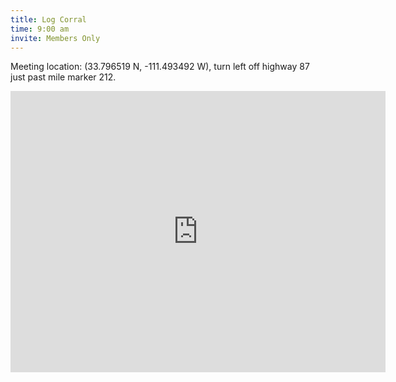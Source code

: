 ```yaml
---
title: Log Corral
time: 9:00 am
invite: Members Only
---
```


Meeting location: (33.796519 N, -111.493492 W), turn left off highway 87 just
past mile marker 212.

<iframe src="https://www.google.com/maps/embed?pb=!1m17!1m12!1m3!1d6259.013931606955!2d-111.49562476698782!3d33.79689431952523!2m3!1f0!2f0!3f0!3m2!1i1024!2i768!4f13.1!3m2!1m1!2zMzPCsDQ3JzQ3LjUiTiAxMTHCsDI5JzM2LjYiVw!5e0!3m2!1sen!2sus!4v1735857301815!5m2!1sen!2sus" width="600" height="450" style="border:0;" allowfullscreen="" loading="lazy" referrerpolicy="no-referrer-when-downgrade"></iframe>




